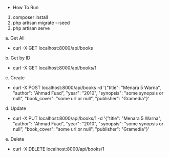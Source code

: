 * How To Run
1. composer install
2. php artisan migrate --seed
3. php artisan serve

a. Get All
- curl -X GET localhost:8000/api/books

b. Get by ID
- curl -X GET localhost:8000/api/books/1

c. Create
- curl -X POST localhost:8000/api/books -d '{"title": "Menara 5 Warna", "author": "Ahmad Fuad", "year": "2010", "synopsis": "some synopsis or null", "book_cover": "some url or null", "publisher": "Gramedia"}'

d. Update
- curl -X PUT localhost:8000/api/books/1 -d '{"title": "Menara 5 Warna", "author": "Ahmad Fuad", "year": "2010", "synopsis": "some synopsis or null", "book_cover": "some url or null", "publisher": "Gramedia"}'

e. Delete
- curl -X DELETE localhost:8000/api/books/1
